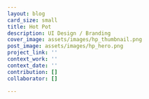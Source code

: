 ```yaml
---
layout: blog
card_size: small
title: Hot Pot
description: UI Design / Branding
cover_image: assets/images/hp_thumbnail.png
post_image: assets/images/hp_hero.png
project_link: ''
context_work: ''
context_date: ''
contribution: []
collaborator: []

---
```

